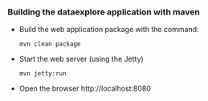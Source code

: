### Building the dataexplore application with maven

* Build the web application package with the command:

    `mvn clean package`

* Start the web server (using the Jetty)

    `mvn jetty:run`
	
* Open the browser http://localhost:8080